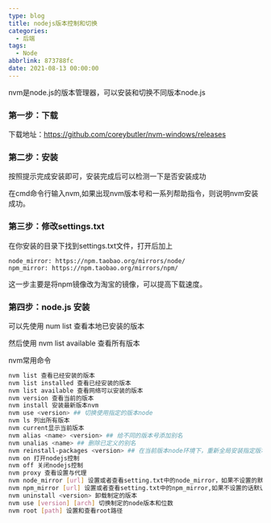 ```yaml
---
type: blog
title: nodejs版本控制和切换
categories:
  - 后端
tags:
  - Node
abbrlink: 873788fc
date: 2021-08-13 00:00:00
---
```


nvm是node.js的版本管理器，可以安装和切换不同版本node.js

### 第一步：下载

下载地址：https://github.com/coreybutler/nvm-windows/releases

### 第二步：安装

按照提示完成安装即可，安装完成后可以检测一下是否安装成功

在cmd命令行输入nvm,如果出现nvm版本号和一系列帮助指令，则说明nvm安装成功。

### 第三步：修改settings.txt

在你安装的目录下找到settings.txt文件，打开后加上 

```
node_mirror: https://npm.taobao.org/mirrors/node/ 
npm_mirror: https://npm.taobao.org/mirrors/npm/
```

这一步主要是将npm镜像改为淘宝的镜像，可以提高下载速度。

### 第四步：node.js 安装

可以先使用 num list 查看本地已安装的版本

然后使用 nvm list available 查看所有版本

nvm常用命令

```bash
nvm list 查看已经安装的版本
nvm list installed 查看已经安装的版本
nvm list available 查看网络可以安装的版本
nvm version 查看当前的版本
nvm install 安装最新版本nvm
nvm use <version> ## 切换使用指定的版本node
nvm ls 列出所有版本
nvm current显示当前版本
nvm alias <name> <version> ## 给不同的版本号添加别名
nvm unalias <name> ## 删除已定义的别名
nvm reinstall-packages <version> ## 在当前版本node环境下，重新全局安装指定版本号的npm包
nvm on 打开nodejs控制
nvm off 关闭nodejs控制
nvm proxy 查看设置与代理
nvm node_mirror [url] 设置或者查看setting.txt中的node_mirror，如果不设置的默认是 https://nodejs.org/dist/
nvm npm_mirror [url] 设置或者查看setting.txt中的npm_mirror,如果不设置的话默认的是： https://github.com/npm/npm/archive/.
nvm uninstall <version> 卸载制定的版本
nvm use [version] [arch] 切换制定的node版本和位数
nvm root [path] 设置和查看root路径
```